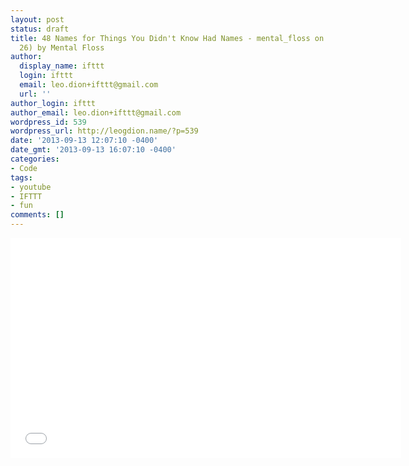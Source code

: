 ```yaml
---
layout: post
status: draft
title: 48 Names for Things You Didn't Know Had Names - mental_floss on YouTube (Ep.
  26) by Mental Floss
author:
  display_name: ifttt
  login: ifttt
  email: leo.dion+ifttt@gmail.com
  url: ''
author_login: ifttt
author_email: leo.dion+ifttt@gmail.com
wordpress_id: 539
wordpress_url: http://leogdion.name/?p=539
date: '2013-09-13 12:07:10 -0400'
date_gmt: '2013-09-13 16:07:10 -0400'
categories:
- Code
tags:
- youtube
- IFTTT
- fun
comments: []
---
```

<iframe width="625" height="352" src="//www.youtube.com/embed/-xJQyj8dSCg" frameborder="0" allowfullscreen></iframe>

